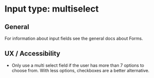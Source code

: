 # Input type: multiselect 

## General

For information about input fields see the general docs about Forms.

## UX / Accessibility

* Only use a multi select field if the user has more than 7 options to choose 
  from. With less options, checkboxes are a better alternative.
